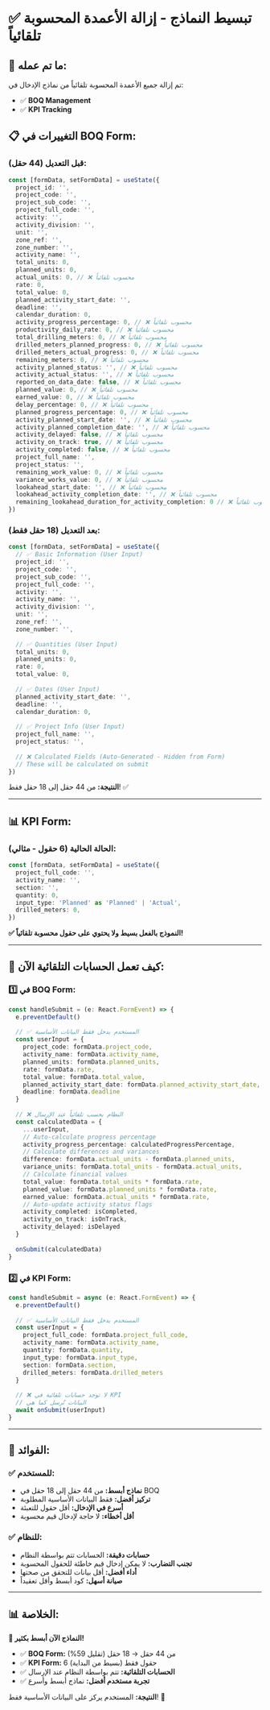 # ✅ تبسيط النماذج - إزالة الأعمدة المحسوبة تلقائياً

## 🎯 **ما تم عمله:**

تم إزالة جميع الأعمدة المحسوبة تلقائياً من نماذج الإدخال في:
- ✅ **BOQ Management**
- ✅ **KPI Tracking**

## 📋 **التغييرات في BOQ Form:**

### **قبل التعديل (44 حقل):**
```typescript
const [formData, setFormData] = useState({
  project_id: '',
  project_code: '',
  project_sub_code: '',
  project_full_code: '',
  activity: '',
  activity_division: '',
  unit: '',
  zone_ref: '',
  zone_number: '',
  activity_name: '',
  total_units: 0,
  planned_units: 0,
  actual_units: 0, // ❌ محسوب تلقائياً
  rate: 0,
  total_value: 0,
  planned_activity_start_date: '',
  deadline: '',
  calendar_duration: 0,
  activity_progress_percentage: 0, // ❌ محسوب تلقائياً
  productivity_daily_rate: 0, // ❌ محسوب تلقائياً
  total_drilling_meters: 0, // ❌ محسوب تلقائياً
  drilled_meters_planned_progress: 0, // ❌ محسوب تلقائياً
  drilled_meters_actual_progress: 0, // ❌ محسوب تلقائياً
  remaining_meters: 0, // ❌ محسوب تلقائياً
  activity_planned_status: '', // ❌ محسوب تلقائياً
  activity_actual_status: '', // ❌ محسوب تلقائياً
  reported_on_data_date: false, // ❌ محسوب تلقائياً
  planned_value: 0, // ❌ محسوب تلقائياً
  earned_value: 0, // ❌ محسوب تلقائياً
  delay_percentage: 0, // ❌ محسوب تلقائياً
  planned_progress_percentage: 0, // ❌ محسوب تلقائياً
  activity_planned_start_date: '', // ❌ محسوب تلقائياً
  activity_planned_completion_date: '', // ❌ محسوب تلقائياً
  activity_delayed: false, // ❌ محسوب تلقائياً
  activity_on_track: true, // ❌ محسوب تلقائياً
  activity_completed: false, // ❌ محسوب تلقائياً
  project_full_name: '',
  project_status: '',
  remaining_work_value: 0, // ❌ محسوب تلقائياً
  variance_works_value: 0, // ❌ محسوب تلقائياً
  lookahead_start_date: '', // ❌ محسوب تلقائياً
  lookahead_activity_completion_date: '', // ❌ محسوب تلقائياً
  remaining_lookahead_duration_for_activity_completion: 0 // ❌ محسوب تلقائياً
})
```

### **بعد التعديل (18 حقل فقط):**
```typescript
const [formData, setFormData] = useState({
  // ✅ Basic Information (User Input)
  project_id: '',
  project_code: '',
  project_sub_code: '',
  project_full_code: '',
  activity: '',
  activity_name: '',
  activity_division: '',
  unit: '',
  zone_ref: '',
  zone_number: '',
  
  // ✅ Quantities (User Input)
  total_units: 0,
  planned_units: 0,
  rate: 0,
  total_value: 0,
  
  // ✅ Dates (User Input)
  planned_activity_start_date: '',
  deadline: '',
  calendar_duration: 0,
  
  // ✅ Project Info (User Input)
  project_full_name: '',
  project_status: '',
  
  // ❌ Calculated Fields (Auto-Generated - Hidden from Form)
  // These will be calculated on submit
})
```

**النتيجة:** من 44 حقل إلى 18 حقل فقط! ✅

---

## 📊 **KPI Form:**

### **الحالة الحالية (6 حقول - مثالي):**
```typescript
const [formData, setFormData] = useState({
  project_full_code: '',
  activity_name: '',
  section: '',
  quantity: 0,
  input_type: 'Planned' as 'Planned' | 'Actual',
  drilled_meters: 0,
})
```

**✅ النموذج بالفعل بسيط ولا يحتوي على حقول محسوبة تلقائياً!**

---

## 🔄 **كيف تعمل الحسابات التلقائية الآن:**

### **1️⃣ في BOQ Form:**

```typescript
const handleSubmit = (e: React.FormEvent) => {
  e.preventDefault()
  
  // ✅ المستخدم يدخل فقط البيانات الأساسية
  const userInput = {
    project_code: formData.project_code,
    activity_name: formData.activity_name,
    planned_units: formData.planned_units,
    rate: formData.rate,
    total_value: formData.total_value,
    planned_activity_start_date: formData.planned_activity_start_date,
    deadline: formData.deadline
  }
  
  // ❌ النظام يحسب تلقائياً عند الإرسال
  const calculatedData = {
    ...userInput,
    // Auto-calculate progress percentage
    activity_progress_percentage: calculatedProgressPercentage,
    // Calculate differences and variances
    difference: formData.actual_units - formData.planned_units,
    variance_units: formData.total_units - formData.actual_units,
    // Calculate financial values
    total_value: formData.total_units * formData.rate,
    planned_value: formData.planned_units * formData.rate,
    earned_value: formData.actual_units * formData.rate,
    // Auto-update activity status flags
    activity_completed: isCompleted,
    activity_on_track: isOnTrack,
    activity_delayed: isDelayed
  }
  
  onSubmit(calculatedData)
}
```

### **2️⃣ في KPI Form:**

```typescript
const handleSubmit = async (e: React.FormEvent) => {
  e.preventDefault()
  
  // ✅ المستخدم يدخل فقط البيانات الأساسية
  const userInput = {
    project_full_code: formData.project_full_code,
    activity_name: formData.activity_name,
    quantity: formData.quantity,
    input_type: formData.input_type,
    section: formData.section,
    drilled_meters: formData.drilled_meters
  }
  
  // ❌ لا توجد حسابات تلقائية في KPI
  // البيانات تُرسل كما هي
  await onSubmit(userInput)
}
```

---

## 🚀 **الفوائد:**

### **✅ للمستخدم:**
- **نماذج أبسط:** من 44 حقل إلى 18 حقل في BOQ
- **تركيز أفضل:** فقط البيانات الأساسية المطلوبة
- **أسرع في الإدخال:** أقل حقول للتعبئة
- **أقل أخطاء:** لا حاجة لإدخال قيم محسوبة

### **✅ للنظام:**
- **حسابات دقيقة:** الحسابات تتم بواسطة النظام
- **تجنب التضارب:** لا يمكن إدخال قيم خاطئة للحقول المحسوبة
- **أداء أفضل:** أقل بيانات للتحقق من صحتها
- **صيانة أسهل:** كود أبسط وأقل تعقيداً

---

## 📊 **الخلاصة:**

**🎉 النماذج الآن أبسط بكثير!**

- ✅ **BOQ Form:** من 44 حقل → 18 حقل (تقليل 59%)
- ✅ **KPI Form:** 6 حقول فقط (بسيط من البداية)
- ✅ **الحسابات التلقائية:** تتم بواسطة النظام عند الإرسال
- ✅ **تجربة مستخدم أفضل:** نماذج أبسط وأسرع

**النتيجة:** المستخدم يركز على البيانات الأساسية فقط! 🎉
